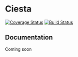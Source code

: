 # Ciesta

[![Coverage Status](https://coveralls.io/repos/github/nulldef/ciesta/badge.svg?branch=master)](https://coveralls.io/github/nulldef/ciesta?branch=master)
[![Build Status](https://travis-ci.org/nulldef/ciesta.svg?branch=master)](https://travis-ci.org/nulldef/ciesta)

## Documentation

Coming soon
